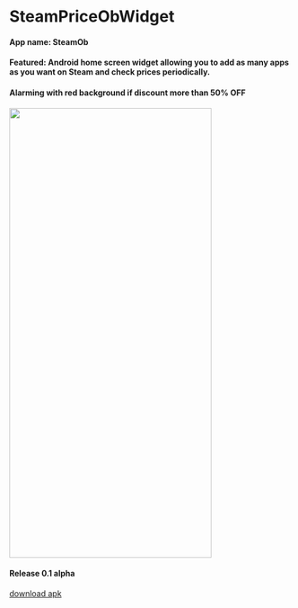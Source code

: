 # SteamPriceObWidget

#### App name: SteamOb

#### Featured: Android home screen widget allowing you to add as many apps as you want on Steam and check prices periodically.

#### Alarming with red background if discount more than 50% OFF

<img src="https://raw.githubusercontent.com/hongwei-bai/SteamPriceObWidget/main/images/demo_home.jpg" width="360" height="800" />

#### Release 0.1 alpha

[download apk](https://github.com/hongwei-bai/SteamPriceObWidget/releases/tag/v0.1)
